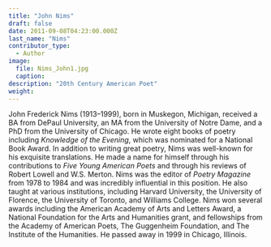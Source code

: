 ```yaml
---
title: "John Nims"
draft: false
date: 2011-09-08T04:23:00.000Z
last_name: "Nims"
contributor_type:
  - Author
image:
  file: Nims_John1.jpg
  caption:
description: "20th Century American Poet"
weight:
---
```


John Frederick Nims (1913–1999), born in Muskegon, Michigan, received a BA from DePaul University, an MA from the University of Notre Dame, and a PhD from the University of Chicago. He wrote eight books of poetry including _Knowledge of the Evening_, which was nominated for a National Book Award. In addition to writing great poetry, Nims was well-known for his exquisite translations. He made a name for himself through his contributions to _Five Young American Poets_ and through his reviews of Robert Lowell and W.S. Merton. Nims was the editor of _Poetry Magazine_ from 1978 to 1984 and was incredibly influential in this position. He also taught at various institutions, including Harvard University, the University of Florence, the University of Toronto, and Williams College. Nims won several awards including the American Academy of Arts and Letters Award, a National Foundation for the Arts and Humanities grant, and fellowships from the Academy of American Poets, The Guggenheim Foundation, and The Institute of the Humanities. He passed away in 1999 in Chicago, Illinois.

